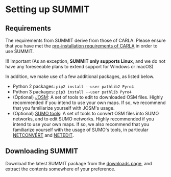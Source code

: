 <h1>Setting up SUMMIT</h1>

## Requirements
The requirements from SUMMIT derive from those of CARLA. Please ensure that you have met the [pre-installation requirements of CARLA](https://carla.readthedocs.io/en/latest/start_quickstart/#requirements) in order to use SUMMIT. 

!!! important
    (As an exception, **SUMMIT only supports Linux**, and we do not have any foreseeable plans to extend support for Windows or macOS)

In addition, we make use of a few additional packages, as listed below.
  
  * Python 2 packages: `pip2 install --user pathlib2 Pyro4`
  * Python 3 packages: `pip3 install --user pathlib Pyro4`
  * (Optional) [JOSM](https://josm.openstreetmap.de/): A set of tools to edit to downloaded OSM files. Highly recommended if you intend to use your own maps. If so, we recommend that you familiarize yourself with JOSM's usage.
  * (Optional) [SUMO tools](https://sumo.dlr.de/docs/Downloads.php): A set of tools to convert OSM files into SUMO networks, and to edit SUMO networks. Highly recommended if you intend to use your own maps. If so, we also recommend that you familiarize yourself with the usage of SUMO's tools, in particular [NETCONVERT](https://sumo.dlr.de/docs/NETCONVERT.html) and [NETEDIT](https://sumo.dlr.de/docs/NETEDIT.html).

## Downloading SUMMIT

Download the latest SUMMIT package from the [downloads page](../../references/releases), and extract the contents somewhere of your preference.
